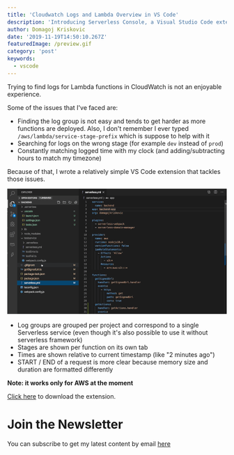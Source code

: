 ```yaml
---
title: 'Cloudwatch Logs and Lambda Overview in VS Code'
description: 'Introducing Serverless Console, a Visual Studio Code extension for displaying CloudWatch Logs and details about Lamba functions.'
author: Domagoj Kriskovic
date: '2019-11-19T14:50:10.267Z'
featuredImage: /preview.gif
category: 'post'
keywords:
  - vscode
---
```


Trying to find logs for Lambda functions in CloudWatch is not an enjoyable experience.

Some of the issues that I've faced are:

- Finding the log group is not easy and tends to get harder as more functions are deployed. Also, I don't remember I ever typed `/aws/lambda/service-stage-prefix` which is suppose to help with it
- Searching for logs on the wrong stage (for example `dev` instead of `prod`)
- Constantly matching logged time with my clock (and adding/subtracting hours to match my timezone)

Because of that, I wrote a relatively simple VS Code extension that tackles those issues.

![](./preview.gif)

- Log groups are grouped per project and correspond to a single Serverless service (even though it's also possible to use it without serverless framework)
- Stages are shown per function on its own tab
- Times are shown relative to current timestamp (like "2 minutes ago")
- START / END of a request is more clear because memory size and duration are formatted differently

**Note: it works only for AWS at the moment**

[Click here](https://marketplace.visualstudio.com/items?itemName=devAdvice.serverlessconsole) to download the extension.

# Join the Newsletter

You can subscribe to get my latest content by email [here](https://mailchi.mp/8df8f0796b1f/devadvice)

